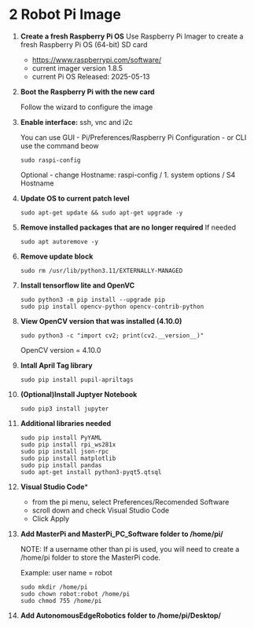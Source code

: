 # **2 Robot Pi Image**

1. **Create a fresh Raspberry Pi OS**
  Use Raspberry Pi Imager to create a fresh Raspberry Pi OS (64-bit) SD card
   - https://www.raspberrypi.com/software/
   - current imager version 1.8.5
   - current Pi OS Released: 2025-05-13
  
1. **Boot the Raspberry Pi with the new card**
   
   Follow the wizard to configure the image

1. **Enable interface:** ssh, vnc and i2c
   
    You can use GUI - Pi/Preferences/Raspberry Pi Configuration - or CLI use the command beow
    ~~~
    sudo raspi-config
    ~~~
    Optional - change Hostname: raspi-config / 1. system options / S4 Hostname 

1. **Update OS to current patch level**

    ~~~
    sudo apt-get update && sudo apt-get upgrade -y
    ~~~
    
1. **Remove installed packages that are no longer required** If needed

    ~~~
    sudo apt autoremove -y
    ~~~
    
1. **Remove update block**

    ~~~
    sudo rm /usr/lib/python3.11/EXTERNALLY-MANAGED
    ~~~

    
1. **Install tensorflow lite and OpenVC**

    ~~~
    sudo python3 -m pip install --upgrade pip
    sudo pip install opencv-python opencv-contrib-python
    ~~~

1. **View OpenCV version that was installed (4.10.0)**

    ~~~
    sudo python3 -c "import cv2; print(cv2.__version__)"
    ~~~
    OpenCV version = 4.10.0

1. **Intall April Tag library**

    ~~~
    sudo pip install pupil-apriltags
    ~~~


1. **(Optional)Install Juptyer Notebook**

    ~~~
    sudo pip3 install jupyter
    ~~~

1. **Additional libraries needed**

    ~~~
    sudo pip install PyYAML
    sudo pip install rpi_ws281x
    sudo pip install json-rpc
    sudo pip install matplotlib
    sudo pip install pandas
    sudo apt-get install python3-pyqt5.qtsql
    ~~~

1. **Visual Studio Code***

    - from the pi menu, select Preferences/Recomended Software
    - scroll down and check Visual Studio Code
    - Click Apply


1. **Add MasterPi and MasterPi_PC_Software folder to /home/pi/**
   
   NOTE: If a username other than pi is used, you will need to create a /home/pi folder to store the MasterPi code.
   
   Example: user name = robot
   ~~~
   sudo mkdir /home/pi
   sudo chown robot:robot /home/pi
   sudo chmod 755 /home/pi
   ~~~


1. **Add AutonomousEdgeRobotics folder to /home/pi/Desktop/**


